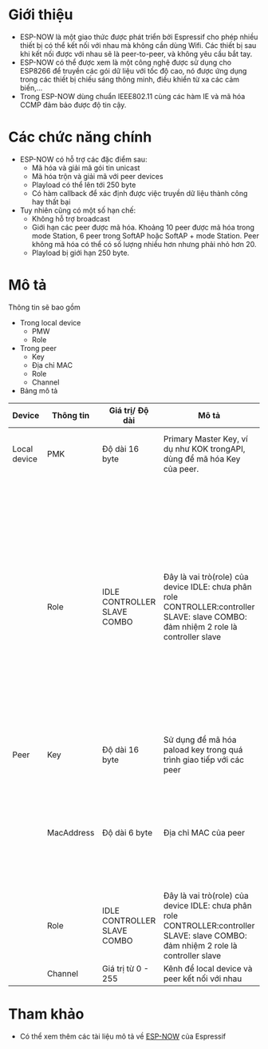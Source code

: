 # Giới thiệu
- ESP-NOW là một giao thức được phát triển bởi Espressif cho phép nhiều thiết bị có thể kết nối với nhau mà không cần dùng Wifi. Các thiết bị sau khi kết nối được với nhau sẽ là peer-to-peer, và không yêu cầu bắt tay.
- ESP-NOW có thể được xem là một công nghệ được sử dụng cho ESP8266 để truyền các gói dữ liệu với tốc độ cao, nó được ứng dụng trong các thiết bị chiếu sáng thông minh, điều khiển từ xa các cảm biến,...
- Trong ESP-NOW dùng chuẩn IEEE802.11 cùng các hàm IE và mã hóa CCMP đảm bảo được độ tin cậy.

# Các chức năng chính
- ESP-NOW có hỗ trợ các đặc điểm sau:
    + Mã hóa và giải mã gói tin unicast
    + Mã hóa trộn và giải mã với peer devices
    + Playload có thể lên tới 250 byte
    + Có hàm callback để xác định được việc truyền dữ liệu thành công hay thất bại
- Tuy nhiên cũng có một số hạn chế:
    + Không hỗ trợ broadcast
    + Giới hạn các peer được mã hóa. Khoảng 10 peer được mã hóa trong mode Station, 6 peer trong SoftAP hoặc SoftAP + mode Station. Peer không mã hóa có thể có số lượng nhiều hơn nhưng phải nhỏ hơn 20.
    + Playload bị giới hạn 250 byte.

# Mô tả
Thông tin sẽ bao gồm
- Trong local device
    + PMW
    + Role
- Trong peer
    + Key
    + Địa chỉ MAC
    + Role
    + Channel
- Bảng mô tả

| Device       | Thông tin  | Giá trị/ Độ dài             | Mô tả                                                                                                                               | Ghi chú                                                                                                                                                                                                                                                                 |
|--------------|------------|-----------------------------|-------------------------------------------------------------------------------------------------------------------------------------|-------------------------------------------------------------------------------------------------------------------------------------------------------------------------------------------------------------------------------------------------------------------------|
| Local device | PMK        | Độ dài 16 byte              | Primary Master Key, ví dụ như KOK trongAPI, dùng để mã hóa Key của peer.                                                            | Hệ thống sẽ tạo PMK mặc định, không cần phải config                                                                                                                                                                                                                     |
|              | Role       | IDLE CONTROLLER SLAVE COMBO | Đây là vai trò(role) của device IDLE: chưa phân role CONTROLLER:controller SLAVE: slave COMBO: đảm nhiệm 2 role là controller slave | Role của local device được định nghĩa thông qua SoftAP hoặc Station của ESP-NOW IDLE:  việc truyền nhận sẽ không được cho phép CONTROLLER: ưu tiên cho Sation interface SLAVE: ưu tiên cho SoftAP interface COMBO: ưu tiên cho cả SoftAP interface và Station interface |
| Peer         | Key        | Độ dài 16 byte              | Sử dụng để mã hóa paload key trong quá trình giao tiếp với các peer                                                                 |                                                                                                                                                                                                                                                                         |
|              | MacAddress | Độ dài 6 byte               | Địa chỉ MAC của peer                                                                                                                | Địa chỉ MAC phải cùng với địa chỉ gửi. Ví dụ như nếu gói tin được gửi từ Station interface thì địa chỉ MAC phải giống với địa chỉ của Station                                                                                                                           |
|              | Role       | IDLE CONTROLLER SLAVE COMBO | Đây là vai trò(role) của device IDLE: chưa phân role CONTROLLER:controller SLAVE: slave COMBO: đảm nhiệm 2 role là controller slave |                                                                                                                                                                                                                                                                         |
|              | Channel    | Giá trị từ 0 - 255          | Kênh để local device và peer kết nối với nhau                                                                                       |                                                                                                                                                                                                                                                                         |

# Tham khảo
- Có thể xem thêm các tài liệu mô tả về [ESP-NOW](https://espressif.com/en/products/software/esp-now/resources) của Espressif